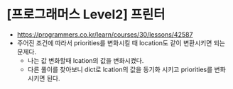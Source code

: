 # [프로그래머스 Level2] 프린터
- https://programmers.co.kr/learn/courses/30/lessons/42587
- 주어진 조건에 따라서 priorities를 변화시킬 때 location도 같이 변환시키면 되는 문제다.
  - 나는 값 변화할때 lcation의 값을 변화시켰다.
  - 다른 풀이를 찾아보니 dict로 lcation의 값을 동기화 시키고 priorities를 변화시키면 된다.
